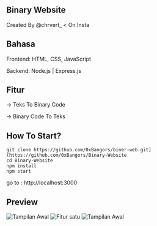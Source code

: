 ## Binary Website
Created By @chrvert_ < On Insta

## Bahasa
Frontend: HTML, CSS, JavaScript

Backend: Node.js | Express.js

## Fitur
-> Teks To Binary Code

-> Binary Code To Teks

## How To Start?

```
git clone https://github.com/0xBangors/biner-web.git](https://github.com/0xBangors/Binary-Website
cd Binary-Website
npm install
npm start
```
go to : http://localhost:3000

## Preview
![Tampilan Awal](https://i.ibb.co/WjN5W9T/Screenshot-50.png)
![Fitur satu](https://i.ibb.co/997LJmtk/Screenshot-51.png)
![Tampilan Awal](https://i.ibb.co/vx79NJWn/Screenshot-52.png)

